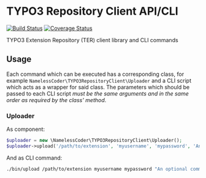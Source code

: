 TYPO3 Repository Client API/CLI
===============================

[![Build Status](https://travis-ci.org/NamelessCoder/typo3-repository-client.svg?branch=master)](https://travis-ci.org/NamelessCoder/typo3-repository-client) [![Coverage Status](https://img.shields.io/coveralls/NamelessCoder/typo3-repository-client.svg)](https://coveralls.io/r/NamelessCoder/typo3-repository-client)

TYPO3 Extension Repository (TER) client library and CLI commands

Usage
-----

Each command which can be executed has a corresponding class, for example `NamelessCoder\TYPO3RepositoryClient\Uploader` and a CLI script which acts as a wrapper for said class. The parameters which should be passed to each CLI script *must be the same arguments and in the same order as required by the class' method*.

### Uploader

As component:

```php
$uploader = new \NamelessCoder\TYPO3RepositoryClient\Uploader();
$uploader->upload('/path/to/extension', 'myusername', 'mypassword', 'An optional comment');
```

And as CLI command:

```bash
./bin/upload /path/to/extension myusername mypassword "An optional comment"
```
